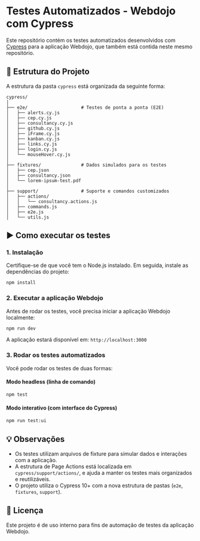 # Testes Automatizados - Webdojo com Cypress

Este repositório contém os testes automatizados desenvolvidos com [Cypress](https://www.cypress.io/) para a aplicação Webdojo, que também está contida neste mesmo repositório.

## 📁 Estrutura do Projeto

A estrutura da pasta `cypress` está organizada da seguinte forma:

```
cypress/
│
├── e2e/                    # Testes de ponta a ponta (E2E)
│   ├── alerts.cy.js
│   ├── cep.cy.js
│   ├── consultancy.cy.js
│   ├── github.cy.js
│   ├── iFrame.cy.js
│   ├── kanban.cy.js
│   ├── links.cy.js
│   ├── login.cy.js
│   └── mouseHover.cy.js
│
├── fixtures/               # Dados simulados para os testes
│   ├── cep.json
│   ├── consultancy.json
│   └── lorem-ipsum-test.pdf
│
├── support/                # Suporte e comandos customizados
│   ├── actions/
│   │   └── consultancy.actions.js
│   ├── commands.js
│   ├── e2e.js
│   └── utils.js
```

## ▶️ Como executar os testes

### 1. Instalação

Certifique-se de que você tem o Node.js instalado. Em seguida, instale as dependências do projeto:

```bash
npm install
```

### 2. Executar a aplicação Webdojo

Antes de rodar os testes, você precisa iniciar a aplicação Webdojo localmente:

```bash
npm run dev
```

A aplicação estará disponível em: `http://localhost:3000`

### 3. Rodar os testes automatizados

Você pode rodar os testes de duas formas:

#### Modo headless (linha de comando)

```bash
npm test
```

#### Modo interativo (com interface do Cypress)

```bash
npm run test:ui
```

## 💡 Observações

- Os testes utilizam arquivos de fixture para simular dados e interações com a aplicação.
- A estrutura de Page Actions está localizada em `cypress/support/actions/`, e ajuda a manter os testes mais organizados e reutilizáveis.
- O projeto utiliza o Cypress 10+ com a nova estrutura de pastas (`e2e`, `fixtures`, `support`).

## 📄 Licença

Este projeto é de uso interno para fins de automação de testes da aplicação Webdojo.
